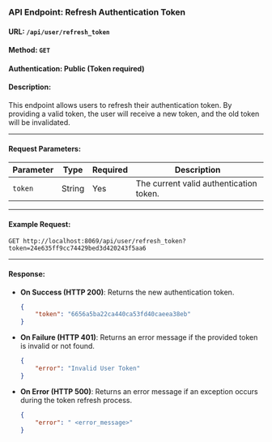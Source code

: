 ### API Endpoint: Refresh Authentication Token

#### **URL**: `/api/user/refresh_token`

#### **Method**: `GET`

#### **Authentication**: Public (Token required)

#### **Description**:
This endpoint allows users to refresh their authentication token. By providing a valid token, the user will receive a new token, and the old token will be invalidated.

---

#### **Request Parameters**:
| Parameter | Type   | Required | Description                                   |
|-----------|--------|----------|-----------------------------------------------|
| `token`   | String | Yes      | The current valid authentication token.       |

---

#### **Example Request**:
```
GET http://localhost:8069/api/user/refresh_token?token=24e635ff9cc74429bed3d420243f5aa6
```

---

#### **Response**:
- **On Success (HTTP 200)**:
  Returns the new authentication token.
  ```json
  {
      "token": "6656a5ba22ca440ca53fd40caeea38eb"
  }
  ```

- **On Failure (HTTP 401)**:
  Returns an error message if the provided token is invalid or not found.
  ```json
  {
      "error": "Invalid User Token"
  }
  ```

- **On Error (HTTP 500)**:
  Returns an error message if an exception occurs during the token refresh process.
  ```json
  {
      "error": " <error_message>"
  }
  ```